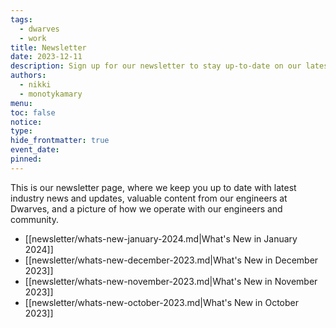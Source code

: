 ```yaml
---
tags:
  - dwarves
  - work
title: Newsletter
date: 2023-12-11
description: Sign up for our newsletter to stay up-to-date on our latest news, tips, and updates. We'll deliver valuable content straight to your inbox, keeping you informed and engaged with stuff happening at Dwarves.
authors:
  - nikki
  - monotykamary
menu: 
toc: false
notice: 
type: 
hide_frontmatter: true
event_date: 
pinned:
---
```

This is our newsletter page, where we keep you up to date with latest industry news and updates, valuable content from our engineers at Dwarves, and a picture of how we operate with our engineers and community.

- [[newsletter/whats-new-january-2024.md|What's New in January 2024]]
- [[newsletter/whats-new-december-2023.md|What's New in December 2023]]
- [[newsletter/whats-new-november-2023.md|What's New in November 2023]]
- [[newsletter/whats-new-october-2023.md|What's New in October 2023]]

